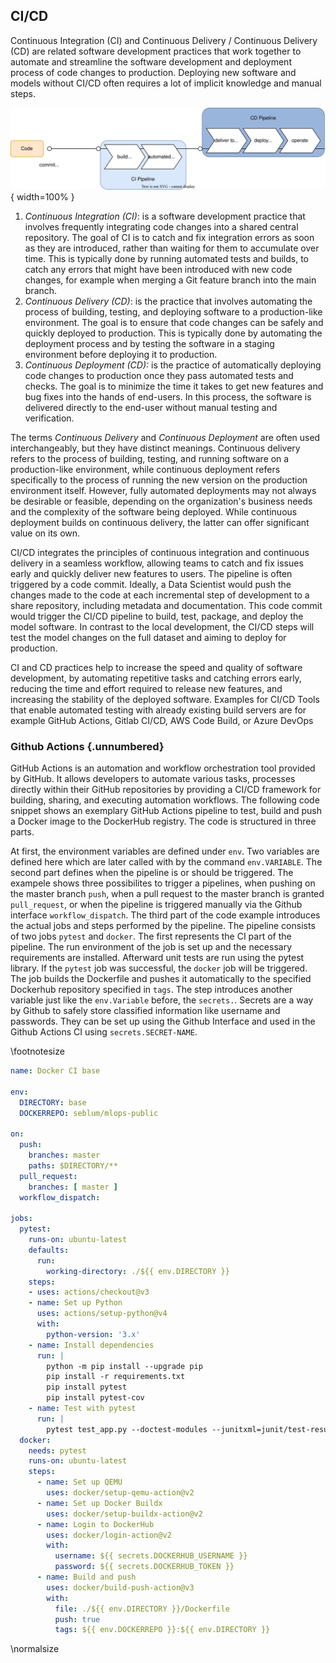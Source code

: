 ## CI/CD

Continuous Integration (CI) and Continuous Delivery / Continuous Delivery (CD) are related software development practices that work together to automate and streamline the software development and deployment process of code changes to production. Deploying new software and models without CI/CD often requires a lot of implicit knowledge and manual steps.

![](./images/01-Introduction/ops-ci-cd.drawio.svg){ width=100% }

1. *Continuous Integration (CI)*: is a software development practice that involves frequently integrating code changes into a shared central repository. The goal of CI is to catch and fix integration errors as soon as they are introduced, rather than waiting for them to accumulate over time. This is typically done by running automated tests and builds, to catch any errors that might have been introduced with new code changes, for example when merging a Git feature branch into the main branch.
2. *Continuous Delivery (CD)*: is the practice that involves automating the process of building, testing, and deploying software to a production-like environment. The goal is to ensure that code changes can be safely and quickly deployed to production. This is typically done by automating the deployment process and by testing the software in a staging environment before deploying it to production.
3. *Continuous Deployment (CD):* is the practice of automatically deploying code changes to production once they pass automated tests and checks. The goal is to minimize the time it takes to get new features and bug fixes into the hands of end-users. In this process, the software is delivered directly to the end-user without manual testing and verification. 

The terms *Continuous Delivery* and *Continuous Deployment* are often used interchangeably, but they have distinct meanings. Continuous delivery refers to the process of building, testing, and running software on a production-like environment, while continuous deployment refers specifically to the process of running the new version on the production environment itself. However, fully automated deployments may not always be desirable or feasible, depending on the organization's business needs and the complexity of the software being deployed. While continuous deployment builds on continuous delivery, the latter can offer significant value on its own.

CI/CD integrates the principles of continuous integration and continuous delivery in a seamless workflow, allowing teams to catch and fix issues early and quickly deliver new features to users. The pipeline is often triggered by a code commit. Ideally, a Data Scientist would push the changes made to the code at each incremental step of development to a share repository, including metadata and documentation. This code commit would trigger the CI/CD pipeline to build, test, package, and deploy the model software. In contrast to the local development, the CI/CD steps will test the model changes on the full dataset and aiming to deploy for production. 

CI and CD practices help to increase the speed and quality of software development, by automating repetitive tasks and catching errors early, reducing the time and effort required to release new features, and increasing the stability of the deployed software. Examples for CI/CD Tools that enable automated testing with already existing build servers are for example GitHub Actions, Gitlab CI/CD, AWS Code Build, or Azure DevOps

### Github Actions {.unnumbered}
GitHub Actions is an automation and workflow orchestration tool provided by GitHub. It allows developers to automate various tasks, processes directly within their GitHub repositories by providing a CI/CD framework for building, sharing, and executing automation workflows. The following code snippet shows an exemplary GitHub Actions pipeline to test, build and push a Docker image to the DockerHub registry. The code is structured in three parts.

At first, the environment variables are defined under `env`. Two variables are defined here which are later called with by the command `env.VARIABLE`. 
The second part defines when the pipeline is or should be triggered. The exampele shows three possibilites to trigger a pipelines, when pushing on the master branch `push`, when a pull request to the master branch is granted `pull_request`, or when the pipeline is triggered manually via the Github interface `workflow_dispatch`.
The third part of the code example introduces the actual jobs and steps performed by the pipeline. The pipeline consists of two jobs `pytest` and `docker`. The first represents the CI part of the pipeline. The run environment of the job is set up and the necessary requirements are installed. Afterward unit tests are run using the pytest library. If the `pytest` job was successful, the `docker` job will be triggered. The job builds the Dockerfile and pushes it automatically to the specified Dockerhub repository specified in `tags`. The step introduces another variable just like the `env.Variable` before, the `secrets.`. Secrets are a way by Github to safely store classified information like username and passwords. They can be set up using the Github Interface and used in the Github Actions CI using `secrets.SECRET-NAME`. 

\footnotesize
```yaml
name: Docker CI base

env:
  DIRECTORY: base
  DOCKERREPO: seblum/mlops-public

on:
  push:
    branches: master
    paths: $DIRECTORY/**
  pull_request:
    branches: [ master ]
  workflow_dispatch:

jobs:
  pytest:
    runs-on: ubuntu-latest
    defaults:
      run:
        working-directory: ./${{ env.DIRECTORY }}
    steps:
    - uses: actions/checkout@v3
    - name: Set up Python
      uses: actions/setup-python@v4
      with:
        python-version: '3.x'
    - name: Install dependencies
      run: |
        python -m pip install --upgrade pip
        pip install -r requirements.txt
        pip install pytest
        pip install pytest-cov
    - name: Test with pytest
      run: |
        pytest test_app.py --doctest-modules --junitxml=junit/test-results.xml --cov=com --cov-report=xml --cov-report=html
  docker:
    needs: pytest
    runs-on: ubuntu-latest
    steps:
      - name: Set up QEMU
        uses: docker/setup-qemu-action@v2
      - name: Set up Docker Buildx
        uses: docker/setup-buildx-action@v2
      - name: Login to DockerHub
        uses: docker/login-action@v2
        with:
          username: ${{ secrets.DOCKERHUB_USERNAME }}
          password: ${{ secrets.DOCKERHUB_TOKEN }}
      - name: Build and push
        uses: docker/build-push-action@v3
        with:
          file: ./${{ env.DIRECTORY }}/Dockerfile
          push: true
          tags: ${{ env.DOCKERREPO }}:${{ env.DIRECTORY }}
```
\normalsize
